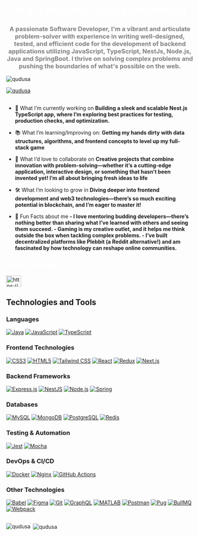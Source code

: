 <h1 align="center" style="color: white;">Hi 👋, I'm Abdul-Qudus Olanrewaju</h1>
<h3 align="center" style="color: gray;">A passionate Software Developer, I'm a vibrant and articulate problem-solver with experience in writing well-designed, tested, and efficient code for the development of backend applications utilizing JavaScript, TypeScript, NestJs, Node.js, Java and SpringBoot. I thrive on solving complex problems and pushing the boundaries of what's possible on the web.</h3>

<p align="left"> <img src="https://komarev.com/ghpvc/?username=qudusa&label=Profile%20views&color=000000&style=flat" alt="qudusa" /> </p>

<p align="left"> <a href="https://github.com/ryo-ma/github-profile-trophy"><img src="https://github-profile-trophy.vercel.app/?username=qudusa&theme=darkhub" alt="qudusa" /></a> </p>

##

- 🌱 What I’m currently working on **Building a sleek and scalable Nest.js TypeScript app, where I’m exploring best practices for testing, production checks, and optimization.**

- 📚 What I’m learning/Improving on: **Getting my hands dirty with data structures, algorithms, and frontend concepts to level up my full-stack game**

- 🤝 What I’d love to collaborate on **Creative projects that combine innovation with problem-solving—whether it’s a cutting-edge application, interactive design, or something that hasn’t been invented yet! I’m all about bringing fresh ideas to life**

- 🛠️ What I’m looking to grow in **Diving deeper into frontend development and web3 technologies—there’s so much exciting potential in blockchain, and I’m eager to master it!**

- 🎉 Fun Facts about me **- I love mentoring budding developers—there’s nothing better than sharing what I’ve learned with others and seeing them succeed. - Gaming is my creative outlet, and it helps me think outside the box when tackling complex problems. - I’ve built decentralized platforms like Plebbit (a Reddit alternative!) and am fascinated by how technology can reshape online communities.**

##

<h3 align="left" style="color: white;">Connect with me:</h3>
<p align="left">
<a href="https://www.linkedin.com/in/qudus-olanrewaju-223598190/" target="blank"><img align="center" src="https://raw.githubusercontent.com/rahuldkjain/github-profile-readme-generator/master/src/images/icons/Social/linked-in-alt.svg" alt="https://www.linkedin.com/in/qudus-olanrewaju-223598190/" height="30" width="40" /></a>
</p>

## Technologies and Tools

### Languages
[![Java](https://img.shields.io/badge/Java-007396?style=flat-square&logo=java&logoColor=white)](https://www.java.com)
[![JavaScript](https://img.shields.io/badge/JavaScript-F7DF1E?style=flat-square&logo=javascript&logoColor=black)](https://developer.mozilla.org/en-US/docs/Web/JavaScript)
[![TypeScript](https://img.shields.io/badge/TypeScript-3178C6?style=flat-square&logo=typescript&logoColor=white)](https://www.typescriptlang.org/)

### Frontend Technologies
[![CSS3](https://img.shields.io/badge/CSS3-1572B6?style=flat-square&logo=css3&logoColor=white)](https://www.w3schools.com/css/)
[![HTML5](https://img.shields.io/badge/HTML5-E34F26?style=flat-square&logo=html5&logoColor=white)](https://www.w3.org/html/)
[![Tailwind CSS](https://img.shields.io/badge/Tailwind_CSS-38B2AC?style=flat-square&logo=tailwind-css&logoColor=white)](https://tailwindcss.com/)
[![React](https://img.shields.io/badge/React-61DAFB?style=flat-square&logo=react&logoColor=black)](https://reactjs.org/)
[![Redux](https://img.shields.io/badge/Redux-764ABC?style=flat-square&logo=redux&logoColor=white)](https://redux.js.org)
[![Next.js](https://img.shields.io/badge/Next.js-000000?style=flat-square&logo=nextdotjs&logoColor=white)](https://nextjs.org/)

### Backend Frameworks
[![Express.js](https://img.shields.io/badge/Express.js-000000?style=flat-square&logo=express&logoColor=white)](https://expressjs.com)
[![NestJS](https://img.shields.io/badge/NestJS-E0234E?style=flat-square&logo=nestjs&logoColor=white)](https://nestjs.com/)
[![Node.js](https://img.shields.io/badge/Node.js-339933?style=flat-square&logo=node.js&logoColor=white)](https://nodejs.org)
[![Spring](https://img.shields.io/badge/Spring-6DB33F?style=flat-square&logo=spring&logoColor=white)](https://spring.io/)

### Databases
[![MySQL](https://img.shields.io/badge/MySQL-4479A1?style=flat-square&logo=mysql&logoColor=white)](https://www.mysql.com/)
[![MongoDB](https://img.shields.io/badge/MongoDB-47A248?style=flat-square&logo=mongodb&logoColor=white)](https://www.mongodb.com/)
[![PostgreSQL](https://img.shields.io/badge/PostgreSQL-336791?style=flat-square&logo=postgresql&logoColor=white)](https://www.postgresql.org)
[![Redis](https://img.shields.io/badge/Redis-DC382D?style=flat-square&logo=redis&logoColor=white)](https://redis.io)

### Testing & Automation
[![Jest](https://img.shields.io/badge/Jest-C21325?style=flat-square&logo=jest&logoColor=white)](https://jestjs.io)
[![Mocha](https://img.shields.io/badge/Mocha-8D6748?style=flat-square&logo=mocha&logoColor=white)](https://mochajs.org)

### DevOps & CI/CD
[![Docker](https://img.shields.io/badge/Docker-2496ED?style=flat-square&logo=docker&logoColor=white)](https://www.docker.com/)
[![Nginx](https://img.shields.io/badge/Nginx-009639?style=flat-square&logo=nginx&logoColor=white)](https://www.nginx.com)
[![GitHub Actions](https://img.shields.io/badge/GitHub_Actions-2088FF?style=flat-square&logo=githubactions&logoColor=white)](https://github.com/features/actions)

### Other Technologies
[![Babel](https://img.shields.io/badge/Babel-F9DC3E?style=flat-square&logo=babel&logoColor=black)](https://babeljs.io/)
[![Figma](https://img.shields.io/badge/Figma-F24E1E?style=flat-square&logo=figma&logoColor=white)](https://www.figma.com/)
[![Git](https://img.shields.io/badge/Git-F05032?style=flat-square&logo=git&logoColor=white)](https://git-scm.com/)
[![GraphQL](https://img.shields.io/badge/GraphQL-E10098?style=flat-square&logo=graphql&logoColor=white)](https://graphql.org)
[![MATLAB](https://img.shields.io/badge/MATLAB-0076A8?style=flat-square&logo=mathworks&logoColor=white)](https://www.mathworks.com/)
[![Postman](https://img.shields.io/badge/Postman-FF6C37?style=flat-square&logo=postman&logoColor=white)](https://postman.com)
[![Pug](https://img.shields.io/badge/Pug-A86454?style=flat-square&logo=pug&logoColor=white)](https://pugjs.org)
[![BullMQ](https://img.shields.io/badge/BullMQ-FF0000?style=flat-square&logo=bullmq&logoColor=white)](https://docs.bullmq.io/)
[![Webpack](https://img.shields.io/badge/Webpack-8DD6F9?style=flat-square&logo=webpack&logoColor=black)](https://webpack.js.org)

##

<p><img align="left" src="https://github-readme-stats.vercel.app/api/top-langs?username=qudusa&show_icons=true&locale=en&layout=compact&theme=dark" alt="qudusa" /></p>

<p>&nbsp;<img align="center" src="https://github-readme-stats.vercel.app/api?username=qudusa&show_icons=true&locale=en&theme=dark" alt="qudusa" /></p>
